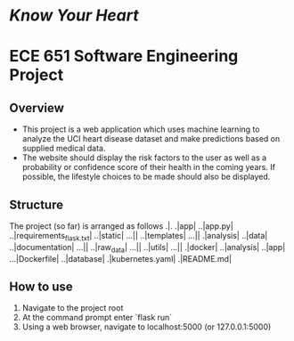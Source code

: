 # *Know Your Heart*
# ECE 651 Software Engineering Project


<a id="org6690aa0"></a>

## Overview

-   This project is a web application which uses machine learning to analyze the UCI heart disease dataset and make predictions based on supplied medical data.
-   The website should display the risk factors to the user as well as a probability or confidence score of their health in the coming years. If possible, the lifestyle choices to be made should also be displayed.


<a id="orgdcf927c"></a>

## Structure

The project (so far) is arranged as follows
.|.
.|app|
..|app.py|
..|requirements<sub>flask.txt</sub>|
..|static|
&#x2026;|<static content for site>|
..|templates|
&#x2026;|<html templates for site>|
.|analysis|
..|data|
..|documentation|
&#x2026;|<information on the dataset>|
..|raw<sub>data</sub>|
&#x2026;|<the raw UCI heart disease dataset>|
..|utils|
&#x2026;|<python scripts for data preparation>|
.|docker|
..|analysis|
..|app|
&#x2026;|Dockerfile|
..|database|
.|kubernetes.yaml|
.|README.md|


<a id="org9556092"></a>

## How to use

1.  Navigate to the project root
2.  At the command prompt enter \`flask run\`
3.  Using a web browser, navigate to localhost:5000 (or 127.0.0.1:5000)

